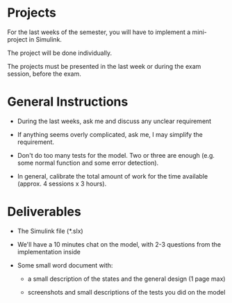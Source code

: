# Projects

For the last weeks of the semester, you will have to implement a mini-project in Simulink.

The project will be done individually.

The projects must be presented in the last week or during the exam session, before the exam.

# General Instructions

- During the last weeks, ask me and discuss any unclear requirement

- If anything seems overly complicated, ask me, I may simplify the requirement.

- Don't do too many tests for the model. Two or three are enough (e.g. some normal function and some error detection).

- In general, calibrate the total amount of work for the time available (approx. 4 sessions x 3 hours). 

# Deliverables
  
- The Simulink file (*.slx)

- We'll have a 10 minutes chat on the model, with 2-3 questions from the implementation inside

- Some small word document with:

  - a small description of the states and the general design (1 page max)
  
  - screenshots and small descriptions of the tests you did on the model